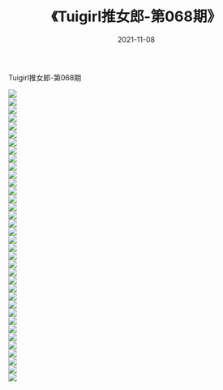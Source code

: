 ﻿---
layout: post
title:  《Tuigirl推女郎-第068期》
date:   2021-11-08
img: http://imgx.orgx.ga/漏D/网络美图/2021/Tuigirl推女郎-第068期/000.jpg
categories: [美女, 清纯, 唯美]
---

Tuigirl推女郎-第068期

  ![](http://imgx.orgx.ga/漏D/网络美图/2021/Tuigirl推女郎-第068期/001.jpg) <br> ![](http://imgx.orgx.ga/漏D/网络美图/2021/Tuigirl推女郎-第068期/002.jpg) <br> ![](http://imgx.orgx.ga/漏D/网络美图/2021/Tuigirl推女郎-第068期/003.jpg) <br> ![](http://imgx.orgx.ga/漏D/网络美图/2021/Tuigirl推女郎-第068期/004.jpg) <br> ![](http://imgx.orgx.ga/漏D/网络美图/2021/Tuigirl推女郎-第068期/005.jpg) <br> ![](http://imgx.orgx.ga/漏D/网络美图/2021/Tuigirl推女郎-第068期/006.jpg) <br> ![](http://imgx.orgx.ga/漏D/网络美图/2021/Tuigirl推女郎-第068期/007.jpg) <br> ![](http://imgx.orgx.ga/漏D/网络美图/2021/Tuigirl推女郎-第068期/008.jpg) <br> ![](http://imgx.orgx.ga/漏D/网络美图/2021/Tuigirl推女郎-第068期/009.jpg) <br> ![](http://imgx.orgx.ga/漏D/网络美图/2021/Tuigirl推女郎-第068期/010.jpg) <br> ![](http://imgx.orgx.ga/漏D/网络美图/2021/Tuigirl推女郎-第068期/011.jpg) <br> ![](http://imgx.orgx.ga/漏D/网络美图/2021/Tuigirl推女郎-第068期/012.jpg) <br> ![](http://imgx.orgx.ga/漏D/网络美图/2021/Tuigirl推女郎-第068期/013.jpg) <br> ![](http://imgx.orgx.ga/漏D/网络美图/2021/Tuigirl推女郎-第068期/014.jpg) <br> ![](http://imgx.orgx.ga/漏D/网络美图/2021/Tuigirl推女郎-第068期/015.jpg) <br> ![](http://imgx.orgx.ga/漏D/网络美图/2021/Tuigirl推女郎-第068期/016.jpg) <br> ![](http://imgx.orgx.ga/漏D/网络美图/2021/Tuigirl推女郎-第068期/017.jpg) <br> ![](http://imgx.orgx.ga/漏D/网络美图/2021/Tuigirl推女郎-第068期/018.jpg) <br> ![](http://imgx.orgx.ga/漏D/网络美图/2021/Tuigirl推女郎-第068期/019.jpg) <br> ![](http://imgx.orgx.ga/漏D/网络美图/2021/Tuigirl推女郎-第068期/020.jpg) <br> ![](http://imgx.orgx.ga/漏D/网络美图/2021/Tuigirl推女郎-第068期/021.jpg) <br> ![](http://imgx.orgx.ga/漏D/网络美图/2021/Tuigirl推女郎-第068期/022.jpg) <br> ![](http://imgx.orgx.ga/漏D/网络美图/2021/Tuigirl推女郎-第068期/023.jpg) <br> ![](http://imgx.orgx.ga/漏D/网络美图/2021/Tuigirl推女郎-第068期/024.jpg) <br> ![](http://imgx.orgx.ga/漏D/网络美图/2021/Tuigirl推女郎-第068期/025.jpg) <br> ![](http://imgx.orgx.ga/漏D/网络美图/2021/Tuigirl推女郎-第068期/026.jpg) <br> ![](http://imgx.orgx.ga/漏D/网络美图/2021/Tuigirl推女郎-第068期/027.jpg) <br> ![](http://imgx.orgx.ga/漏D/网络美图/2021/Tuigirl推女郎-第068期/028.jpg) <br> ![](http://imgx.orgx.ga/漏D/网络美图/2021/Tuigirl推女郎-第068期/029.jpg) <br> ![](http://imgx.orgx.ga/漏D/网络美图/2021/Tuigirl推女郎-第068期/030.jpg) <br> ![](http://imgx.orgx.ga/漏D/网络美图/2021/Tuigirl推女郎-第068期/031.jpg) <br> ![](http://imgx.orgx.ga/漏D/网络美图/2021/Tuigirl推女郎-第068期/032.jpg) <br> ![](http://imgx.orgx.ga/漏D/网络美图/2021/Tuigirl推女郎-第068期/033.jpg) <br> ![](http://imgx.orgx.ga/漏D/网络美图/2021/Tuigirl推女郎-第068期/034.jpg) <br> ![](http://imgx.orgx.ga/漏D/网络美图/2021/Tuigirl推女郎-第068期/035.jpg) <br> ![](http://imgx.orgx.ga/漏D/网络美图/2021/Tuigirl推女郎-第068期/036.jpg) <br>